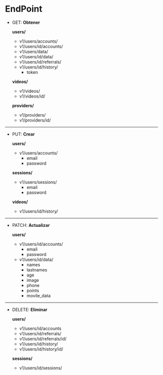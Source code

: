 EndPoint
=

+ GET: **Obtener**

    **users/**
    + v1/users/accounts/
    + v1/users/id/accounts/
    + v1/users/data/
    + v1/users/id/data/
    + v1/users/id/referrals/
    + v1/users/id/history/
        + token

    **videos/**
    + v1/videos/
    + v1/videos/id/

    **providers/**
    + v1/providers/
    + v1/providers/id/
---

+ PUT: **Crear**

    **users/**
    + v1/users/accounts/
        + email
        + password

    **sessions/**
    + v1/users/sessions/
        + email
        + password

    **videos/**
    + v1/users/id/history/
---

+ PATCH: **Actualizar**

    **users/**
    + v1/users/id/accounts/
        + email
        + password
    + v1/users/id/data/
        + names
        + lastnames
        + age
        + image
        + phone
        + points
        + movile_data
---

+ DELETE: **Eliminar**

    **users/**
    + v1/users/id/accounts
    + v1/users/id/referrals/
    + v1/users/id/referrals/id/
    + v1/users/id/history/
    + v1/users/id/history/id/

    **sessions/**
    + v1/users/id/sessions/